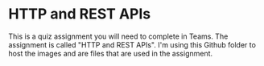 # HTTP and REST APIs

This is a quiz assignment you will need to complete in Teams. The assignment is called "HTTP and REST APIs". I'm using this Github folder to host the images and are files that are used in the assignment.
